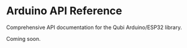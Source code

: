 # Arduino API Reference

Comprehensive API documentation for the Qubi Arduino/ESP32 library.

Coming soon.